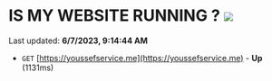 # IS MY WEBSITE RUNNING ? [![](https://img.shields.io/static/v1?label=Sponsor&message=%E2%9D%A4&logo=GitHub&color=%23fe8e86)](https://github.com/sponsors/<username>)

Last updated: **6/7/2023, 9:14:44 AM**

- `GET` [https://youssefservice.me](https://youssefservice.me) - **Up** (1131ms)
